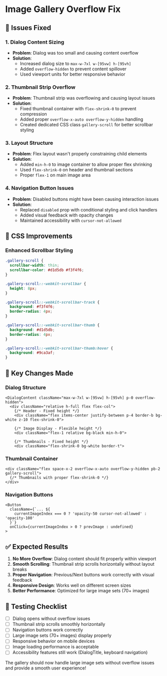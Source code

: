 # Image Gallery Overflow Fix

## 🔧 Issues Fixed

### **1. Dialog Content Sizing**
- **Problem**: Dialog was too small and causing content overflow
- **Solution**: 
  - Increased dialog size to `max-w-7xl w-[95vw] h-[95vh]`
  - Added `overflow-hidden` to prevent content spillover
  - Used viewport units for better responsive behavior

### **2. Thumbnail Strip Overflow**
- **Problem**: Thumbnail strip was overflowing and causing layout issues
- **Solution**:
  - Fixed thumbnail container with `flex-shrink-0` to prevent compression
  - Added proper `overflow-x-auto overflow-y-hidden` handling
  - Created dedicated CSS class `gallery-scroll` for better scrollbar styling

### **3. Layout Structure**
- **Problem**: Flex layout wasn't properly constraining child elements
- **Solution**:
  - Added `min-h-0` to image container to allow proper flex shrinking
  - Used `flex-shrink-0` on header and thumbnail sections
  - Proper `flex-1` on main image area

### **4. Navigation Button Issues**
- **Problem**: Disabled buttons might have been causing interaction issues
- **Solution**:
  - Replaced `disabled` prop with conditional styling and click handlers
  - Added visual feedback with opacity changes
  - Maintained accessibility with `cursor-not-allowed`

## 🎨 CSS Improvements

### **Enhanced Scrollbar Styling**
```css
.gallery-scroll {
  scrollbar-width: thin;
  scrollbar-color: #d1d5db #f3f4f6;
}

.gallery-scroll::-webkit-scrollbar {
  height: 8px;
}

.gallery-scroll::-webkit-scrollbar-track {
  background: #f3f4f6;
  border-radius: 4px;
}

.gallery-scroll::-webkit-scrollbar-thumb {
  background: #d1d5db;
  border-radius: 4px;
}

.gallery-scroll::-webkit-scrollbar-thumb:hover {
  background: #9ca3af;
}
```

## 🔄 Key Changes Made

### **Dialog Structure**
```tsx
<DialogContent className="max-w-7xl w-[95vw] h-[95vh] p-0 overflow-hidden">
  <div className="relative h-full flex flex-col">
    {/* Header - Fixed height */}
    <div className="flex items-center justify-between p-4 border-b bg-white z-10 flex-shrink-0">
    
    {/* Image Display - Flexible height */}
    <div className="flex-1 relative bg-black min-h-0">
    
    {/* Thumbnails - Fixed height */}
    <div className="flex-shrink-0 bg-white border-t">
```

### **Thumbnail Container**
```tsx
<div className="flex space-x-2 overflow-x-auto overflow-y-hidden pb-2 gallery-scroll">
  {/* Thumbnails with proper flex-shrink-0 */}
</div>
```

### **Navigation Buttons**
```tsx
<Button
  className={`... ${
    currentImageIndex === 0 ? 'opacity-50 cursor-not-allowed' : 'opacity-100'
  }`}
  onClick={currentImageIndex > 0 ? prevImage : undefined}
>
```

## ✅ Expected Results

1. **No More Overflow**: Dialog content should fit properly within viewport
2. **Smooth Scrolling**: Thumbnail strip scrolls horizontally without layout breaks
3. **Proper Navigation**: Previous/Next buttons work correctly with visual feedback
4. **Responsive Design**: Works well on different screen sizes
5. **Better Performance**: Optimized for large image sets (70+ images)

## 🧪 Testing Checklist

- [ ] Dialog opens without overflow issues
- [ ] Thumbnail strip scrolls smoothly horizontally
- [ ] Navigation buttons work correctly
- [ ] Large image sets (70+ images) display properly
- [ ] Responsive behavior on mobile devices
- [ ] Image loading performance is acceptable
- [ ] Accessibility features still work (DialogTitle, keyboard navigation)

The gallery should now handle large image sets without overflow issues and provide a smooth user experience!